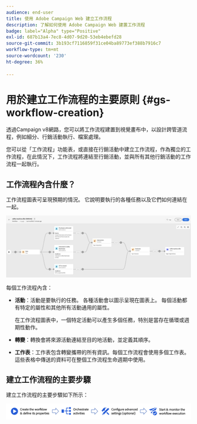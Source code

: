 ```yaml
---
audience: end-user
title: 使用 Adobe Campaign Web 建立工作流程
description: 了解如何使用 Adobe Campaign Web 建置工作流程
badge: label="Alpha" type="Positive"
exl-id: 687b13a4-7ec8-4d07-9d20-53eb4ebefd28
source-git-commit: 3b193cf7116859f31ce04ba89773ef388b7916c7
workflow-type: tm+mt
source-wordcount: '230'
ht-degree: 36%

---
```



# 用於建立工作流程的主要原則 {#gs-workflow-creation}

透過Campaign v8網路，您可以將工作流程建置到視覺畫布中，以設計跨管道流程，例如細分、行銷活動執行、檔案處理。

您可以從「工作流程」功能表，或直接在行銷活動中建立工作流程，作為獨立的工作流程，在此情況下，工作流程將連結至行銷活動，並與所有其他行銷活動的工作流程一起執行。

## 工作流程內含什麼？

工作流程圖表可呈現預期的情況。 它說明要執行的各種任務以及它們如何連結在一起。

![](assets/workflow-example.png)

每個工作流程內含：

* **活動**：活動是要執行的任務。 各種活動會以圖示呈現在圖表上。 每個活動都有特定的屬性和其他所有活動通用的屬性。

   在工作流程圖表中，一個特定活動可以產生多個任務，特別是當存在循環或週期性動作。

* **轉變**：轉換會將來源活動連結至目的地活動，並定義其順序。

* **工作表**：工作表包含轉變攜帶的所有資訊。每個工作流程會使用多個工作表。這些表格中傳送的資料可在整個工作流程生命週期中使用。

## 建立工作流程的主要步驟

建立工作流程的主要步驟如下所示：

![](assets/workflow-creation-process.png)
